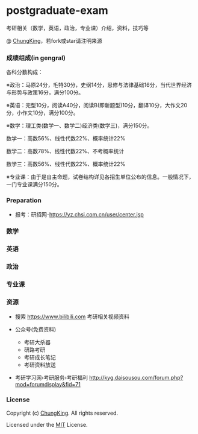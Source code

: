 # postgraduate-exam
考研相关（数学，英语，政治，专业课）介绍，资料，技巧等

@ [ChungKing](https://github.com/HuangCongQing/)，若fork或star请注明来源

### 成绩组成(in gengral)

各科分数构成：

※政治：马原24分，毛特30分，史纲14分，思修与法律基础16分，当代世界经济与形势与政策16分，满分100分。

※英语：完型10分，阅读A40分，阅读B(即新题型)10分，翻译10分，大作文20分，小作文10分，满分100分。

※数学：理工类(数学一、数学二)经济类(数学三)，满分150分。

数学一：高数56%、线性代数22%、概率统计22%

数学二：高数78%、线性代数22%、不考概率统计

数学三：高数56%、线性代数22%、概率统计22%

※专业课：由于是自主命题，试卷结构详见各招生单位公布的信息。一般情况下，一门专业课满分150分。


### Preparation

* 报考：研招网-https://yz.chsi.com.cn/user/center.jsp

### 数学

### 英语

### 政治

### 专业课

### 资源

* 搜索 https://www.bilibili.com 考研相关视频资料

* 公众号(免费资料)
    * 考研大杀器
    * 研路考研
    * 考研成长笔记
    * 考研资料放送

* 考研学习网›考研服务›考研福利
http://kyg.daisousou.com/forum.php?mod=forumdisplay&fid=71





### License

Copyright (c) [ChungKing](https://github.com/HuangCongQing/). All rights reserved.

Licensed under the [MIT](./LICENSE) License.







